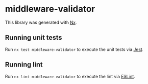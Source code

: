 # middleware-validator

This library was generated with [Nx](https://nx.dev).

## Running unit tests

Run `nx test middleware-validator` to execute the unit tests via [Jest](https://jestjs.io).

## Running lint

Run `nx lint middleware-validator` to execute the lint via [ESLint](https://eslint.org/).
